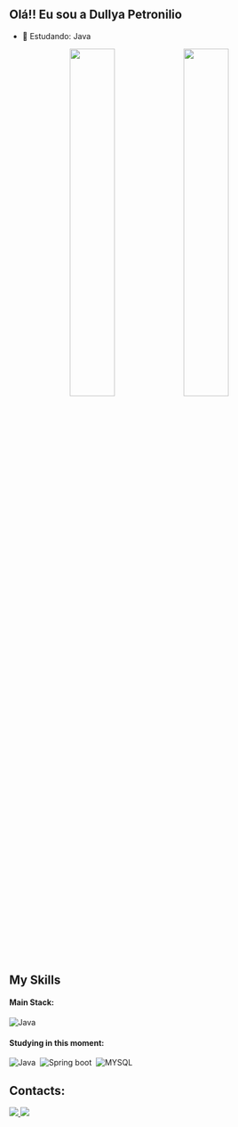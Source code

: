 ## Olá!! Eu sou a Dullya Petronilio




- 🌱 Estudando: Java




<div  align="center" style="margin-bottom:100px">
<img width=40% align="center"  src="https://github-readme-streak-stats.herokuapp.com?user=dullya&theme=radical&mode=weekly" />
<img width=40% align="center" src="https://github-readme-stats-hzoy.vercel.app/api/top-langs/?username=dullya&show_icons=true&theme=radical&layout=compact" />
 </div>

## My Skills

#### Main Stack:

![Java](https://img.shields.io/badge/Java-ED8B00?style=for-the-badge&logo=openjdk&logoColor=whit)&nbsp;

#### Studying in this moment:

![Java](https://img.shields.io/badge/Java-ED8B00?style=for-the-badge&logo=openjdk&logoColor=whit)&nbsp;
![Spring boot](https://img.shields.io/badge/Spring-6DB33F?style=for-the-badge&logo=spring&logoColor=white)&nbsp;
![MYSQL](https://img.shields.io/badge/MySQL-00000F?style=for-the-badge&logo=mysql&logoColor=white)&nbsp;

## Contacts:

<div> 
<a href="https://www.instagram.com/dullyapetronilio/" target="_blank"><img src="https://img.shields.io/badge/-Instagram-%23E4405F?style=for-the-badge&logo=instagram&logoColor=white">
</a>
<a href="https://www.linkedin.com/in/dullya-petronilio-desenvolvedora/" target="_blank"><img src="https://img.shields.io/badge/-LinkedIn-%230077B5?style=for-the-badge&logo=linkedin&logoColor=white"  target="_blank"></a> 
</div>&nbsp;&nbsp;
